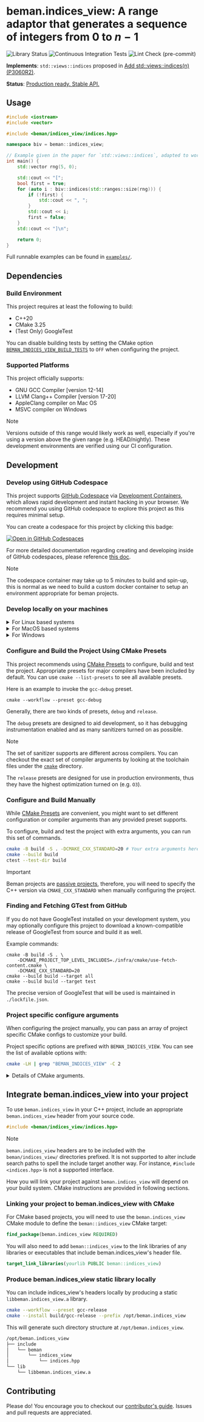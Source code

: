 # beman.indices_view: A range adaptor that generates a sequence of integers from $0$ to $n - 1$

<!--
SPDX-License-Identifier: Apache-2.0 WITH LLVM-exception
-->

<!-- markdownlint-disable-next-line line-length -->
![Library Status](https://raw.githubusercontent.com/bemanproject/beman/refs/heads/main/images/badges/beman_badge-beman_library_production_ready_stable_api.svg) ![Continuous Integration Tests](https://github.com/bemanproject/indices_view/actions/workflows/ci_tests.yml/badge.svg) ![Lint Check (pre-commit)](https://github.com/bemanproject/indices_view/actions/workflows/pre-commit.yml/badge.svg)

**Implements**: `std::views::indices` proposed in [Add std::views::indices(n) (P3060R2)](https://wg21.link/P3060R2).

**Status**: [Production ready. Stable API.](https://github.com/bemanproject/beman/blob/main/docs/BEMAN_LIBRARY_MATURITY_MODEL.md#production-ready-stable-api)

## Usage

```cpp
#include <iostream>
#include <vector>

#include <beman/indices_view/indices.hpp>

namespace biv = beman::indices_view;

// Example given in the paper for `std::views::indices`, adapted to work with C++20.
int main() {
    std::vector rng(5, 0);

    std::cout << "[";
    bool first = true;
    for (auto i : biv::indices(std::ranges::size(rng))) {
        if (!first) {
            std::cout << ", ";
        }
        std::cout << i;
        first = false;
    }
    std::cout << "]\n";

    return 0;
}

```

Full runnable examples can be found in [`examples/`](examples/).

## Dependencies

### Build Environment

This project requires at least the following to build:

* C++20
* CMake 3.25
* (Test Only) GoogleTest

You can disable building tests by setting the CMake option
[`BEMAN_INDICES_VIEW_BUILD_TESTS`](#beman_indices_view_build_tests) to `OFF`
when configuring the project.

### Supported Platforms

This project officially supports:

* GNU GCC Compiler \[version 12-14\]
* LLVM Clang++ Compiler \[version 17-20\]
* AppleClang compiler on Mac OS
* MSVC compiler on Windows

> [!NOTE]
>
> Versions outside of this range would likely work as well,
> especially if you're using a version above the given range
> (e.g. HEAD/nightly).
> These development environments are verified using our CI configuration.

## Development

### Develop using GitHub Codespace

This project supports [GitHub Codespace](https://github.com/features/codespaces)
via [Development Containers](https://containers.dev/),
which allows rapid development and instant hacking in your browser.
We recommend you using GitHub codespace to explore this project as this
requires minimal setup.

You can create a codespace for this project by clicking this badge:

[![Open in GitHub Codespaces](https://github.com/codespaces/badge.svg)](https://codespaces.new/bemanproject/exemplar)

For more detailed documentation regarding creating and developing inside of
GitHub codespaces, please reference [this doc](https://docs.github.com/en/codespaces/).

> [!NOTE]
>
> The codespace container may take up to 5 minutes to build and spin-up,
> this is normal as we need to build a custom docker container to setup
> an environment appropriate for beman projects.

### Develop locally on your machines

<details>
<summary> For Linux based systems </summary>

Beman libraries require [recent versions of CMake](#build-environment),
we advise you to download CMake directly from [CMake's website](https://cmake.org/download/)
or install it via the [Kitware apt library](https://apt.kitware.com/).

A [supported compiler](#supported-platforms) should be available from your package manager.
Alternatively you could use an install script from official compiler vendors.

Here is an example of how to install the latest stable version of clang
as per [the official LLVM install guide](https://apt.llvm.org/).

```bash
bash -c "$(wget -O - https://apt.llvm.org/llvm.sh)"
```

If the included test suite is being built and run, a GoogleTest library will be
required. Here is an example of installing GoogleTest on a Debian-based Linux
environment:

```bash
apt install libgtest-dev
```

The precise command and package name will vary depending on the Linux OS you are
using. Be sure to consult documentation and the package repository for the system
you are using.

</details>

<details>
<summary> For MacOS based systems </summary>

Beman libraries require [recent versions of CMake](#build-environment).
You can use [`Homebrew`](https://brew.sh/) to install the latest major version of CMake.

```bash
brew install cmake
```

A [supported compiler](#supported-platforms) is also available from brew.

For example, you can install the latest major release of Clang as:

```bash
brew install llvm
```

</details>

<details>
<summary> For Windows </summary>

To build Beman libraries, you will need the MSVC compiler. MSVC can be obtained
by installing Visual Studio; the free Visual Studio 2022 Community Edition can
be downloaded from
[Microsoft](https://visualstudio.microsoft.com/vs/community/).

After Visual Studio has been installed, you can launch "Developer PowerShell for
VS 2022" by typing it into Windows search bar. This shell environment will
provide CMake, Ninja, and MSVC, allowing you to build the library and run the
tests.

Note that you will need to use FetchContent to build GoogleTest. To do so,
please see the instructions in the "Build GoogleTest dependency from github.com"
dropdown in the [Project specific configure
arguments](#project-specific-configure-arguments) section.

</details>

### Configure and Build the Project Using CMake Presets

This project recommends using [CMake Presets](https://cmake.org/cmake/help/latest/manual/cmake-presets.7.html)
to configure, build and test the project.
Appropriate presets for major compilers have been included by default.
You can use `cmake --list-presets` to see all available presets.

Here is an example to invoke the `gcc-debug` preset.

```shell
cmake --workflow --preset gcc-debug
```

Generally, there are two kinds of presets, `debug` and `release`.

The `debug` presets are designed to aid development, so it has debugging
instrumentation enabled and as many sanitizers turned on as possible.

> [!NOTE]
>
> The set of sanitizer supports are different across compilers.
> You can checkout the exact set of compiler arguments by looking at the toolchain
> files under the [`cmake`](cmake/) directory.

The `release` presets are designed for use in production environments,
thus they have the highest optimization turned on (e.g. `O3`).

### Configure and Build Manually

While [CMake Presets](#configure-and-build-the-project-using-cmake-presets) are
convenient, you might want to set different configuration or compiler arguments
than any provided preset supports.

To configure, build and test the project with extra arguments,
you can run this set of commands.

```bash
cmake -B build -S . -DCMAKE_CXX_STANDARD=20 # Your extra arguments here.
cmake --build build
ctest --test-dir build
```

> [!IMPORTANT]
>
> Beman projects are
> [passive projects](https://github.com/bemanproject/beman/blob/main/docs/BEMAN_STANDARD.md#cmake),
> therefore,
> you will need to specify the C++ version via `CMAKE_CXX_STANDARD`
> when manually configuring the project.

### Finding and Fetching GTest from GitHub

If you do not have GoogleTest installed on your development system, you may
optionally configure this project to download a known-compatible release of
GoogleTest from source and build it as well.

Example commands:

```shell
cmake -B build -S . \
    -DCMAKE_PROJECT_TOP_LEVEL_INCLUDES=./infra/cmake/use-fetch-content.cmake \
    -DCMAKE_CXX_STANDARD=20
cmake --build build --target all
cmake --build build --target test
```

The precise version of GoogleTest that will be used is maintained in
`./lockfile.json`.

### Project specific configure arguments

When configuring the project manually,
you can pass an array of project specific CMake configs to customize your build.

Project specific options are prefixed with `BEMAN_INDICES_VIEW`.
You can see the list of available options with:

```bash
cmake -LH | grep "BEMAN_INDICES_VIEW" -C 2
```

<details>

<summary> Details of CMake arguments. </summary>

#### `BEMAN_INDICES_VIEW_BUILD_TESTS`

Enable building tests and test infrastructure. Default: ON.
Values: { ON, OFF }.

You can configure the project to have this option turned off via:

```bash
cmake -B build -S . -DCMAKE_CXX_STANDARD=20 -DBEMAN_INDICES_VIEW_BUILD_TESTS=OFF
```

> [!TIP]
> Because this project requires Google Tests as part of its development
> dependency,
> disable building tests avoids the project from pulling Google Tests from
> GitHub.

#### `BEMAN_INDICES_VIEW_BUILD_EXAMPLES`

Enable building examples. Default: ON. Values: { ON, OFF }.

</details>

## Integrate beman.indices_view into your project

To use `beman.indices_view` in your C++ project,
include an appropriate `beman.indices_view` header from your source code.

```c++
#include <beman/indices_view/indices.hpp>
```

> [!NOTE]
>
> `beman.indices_view` headers are to be included with the `beman/indices_view/` directories prefixed.
> It is not supported to alter include search paths to spell the include target another way. For instance,
> `#include <indices.hpp>` is not a supported interface.

How you will link your project against `beman.indices_view` will depend on your build system.
CMake instructions are provided in following sections.

### Linking your project to beman.indices_view with CMake

For CMake based projects,
you will need to use the `beman.indices_view` CMake module
to define the `beman::indices_view` CMake target:

```cmake
find_package(beman.indices_view REQUIRED)
```

You will also need to add `beman::indices_view` to the link libraries of
any libraries or executables that include beman.indices_view's header file.

```cmake
target_link_libraries(yourlib PUBLIC beman::indices_view)
```

### Produce beman.indices_view static library locally

You can include indices_view's headers locally
by producing a static `libbeman.indices_view.a` library.

```bash
cmake --workflow --preset gcc-release
cmake --install build/gcc-release --prefix /opt/beman.indices_view
```

This will generate such directory structure at `/opt/beman.indices_view`.

```txt
/opt/beman.indices_view
├── include
│   └── beman
│       └── indices_view
│           └── indices.hpp
└── lib
    └── libbeman.indices_view.a
```

## Contributing

Please do!
You encourage you to checkout our [contributor's guide](docs/README.md).
Issues and pull requests are appreciated.
